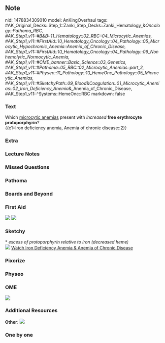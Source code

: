 ## Note
nid: 1478834309010
model: AnKingOverhaul
tags: #AK_Original_Decks::Step_1::Zanki_Step_Decks::Zanki_Hematology_&_Oncology::Pathoma_RBC, #AK_Step1_v11::#B&B::11_Hematology::02_RBC::04_Microcytic_Anemias, #AK_Step1_v11::#FirstAid::10_Hematology_Oncology::04_Pathology::05_Microcytic_Hypochromic_Anemia::Anemia_of_Chronic_Disease, #AK_Step1_v11::#FirstAid::10_Hematology_Oncology::04_Pathology::09_Nonhemolytic_Normocytic_Anemia, #AK_Step1_v11::#OME_banner::Basic_Science::03_Genetics, #AK_Step1_v11::#Pathoma::05_RBC::02_Microcytic_Anemias::part_2, #AK_Step1_v11::#Physeo::11_Pathology::10_HemeOnc_Pathology::05_Microcytic_Anemias, #AK_Step1_v11::#SketchyPath::09_Blood_&_Coagulation::01_Microcytic_Anemias::02_Iron_Deficiency_Anemia_&_Anemia_of_Chronic_Disease, #AK_Step1_v11::^Systems::HemeOnc::RBC
markdown: false

### Text
<div>
  <div>
    Which <u>microcytic anemias</u> present with <i>increased</i>
    <b>free erythrocyte protoporphyrin</b>?
  </div>
  <div>
    {{c1::Iron deficiency anemia, Anemia of chronic disease::2}}
  </div>
</div>

### Extra


### Lecture Notes


### Missed Questions


### Pathoma


### Boards and Beyond


### First Aid
<img src="tmpPklIkx.png"> <img src="tmpNAQ5BL.png">

### Sketchy
<div>
  * <i>excess of protoporphyrin relative to iron (decreased
  heme)</i>
</div><img src="Zoverall%20picture%20(67)_1566160514431.JPG">
<a href=
"https://dashboard.sketchy.com/study/medical/courses/medical-pathophysiology/units/medical-pathophysiology-blood-coagulation/videos/medical-pathophysiology-blood-and-coagulation-microcytic-anemias-iron-deficiency-anemia-and-anemia-of-chronic-disease?utm_source=anki&utm_medium=partnership&utm_campaign=february_update&utm_content=medical">
Watch Iron Deficiency Anemia & Anemia of Chronic Disease</a>

### Pixorize


### Physeo


### OME
<div class="ome-widget">
  <a href=
  "https://onlinemeded.org/spa/cirrhosis-ii-chronic-decompensation?ref=anki">
  <img src="_OME_AnkiFlashcards_Topic_1.png"></a>
</div>

### Additional Resources
<b>Other:</b> <img src="tmpCZ4FXy.png">

### One by one

